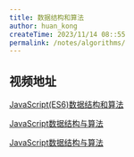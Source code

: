 ```yaml
---
title: 数据结构和算法
author: huan_kong
createTime: 2023/11/14 08::55
permalink: /notes/algorithms/
---
```


## 视频地址

[JavaScript(ES6)数据结构和算法](https://www.bilibili.com/video/BV1a5411t7vZ)

[JavaScript数据结构与算法](https://www.bilibili.com/video/BV1ay4y1X7xd)

[JavaScript数据结构与算法](https://www.bilibili.com/video/BV1x7411L7Q7)
